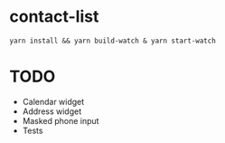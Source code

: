 # contact-list
`yarn install && yarn build-watch & yarn start-watch`

# TODO
* Calendar widget
* Address widget
* Masked phone input
* Tests

